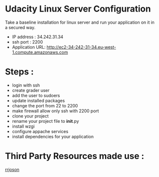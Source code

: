 # Udacity Linux Server Configuration 

Take a baseline installation for linux server and run your application on it in a secured way.
  - IP address : 34.242.31.34
  - ssh port : 2200
  - Application URL: http://ec2-34-242-31-34.eu-west-1.compute.amazonaws.com

# Steps :

  - login with ssh
  - create grader user
  - add the user to sudoers
  - update installed packages
  - change the port from 22 to 2200
  - make firewall allow only ssh with 2200 port
  - clone your project
  - rename your project file to __init__.py
  - install wzgi
  - configure appache services
  - install dependencies for your application


# Third Party Resources made use :

[rrjoson](https://github.com/rrjoson/udacity-linux-server-configuration)

